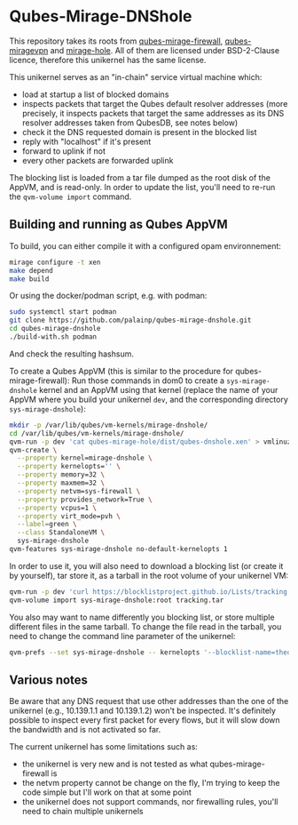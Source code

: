 Qubes-Mirage-DNShole
====================

This repository takes its roots from [qubes-mirage-firewall], [qubes-miragevpn] and [mirage-hole]. All of them are licensed under BSD-2-Clause licence, therefore this unikernel has the same license.

This unikernel serves as an "in-chain" service virtual machine which:
  - load at startup a list of blocked domains
  - inspects packets that target the Qubes default resolver addresses (more precisely, it inspects packets that target the same addresses as its DNS resolver addresses taken from QubesDB, see notes below)
  - check it the DNS requested domain is present in the blocked list
  - reply with "localhost" if it's present
  - forward to uplink if not
  - every other packets are forwarded uplink

The blocking list is loaded from a tar file dumped as the root disk of the AppVM, and is read-only. In order to update the list, you'll need to re-run the `qvm-volume import` command.

Building and running as Qubes AppVM
-----------------------------------
To build, you can either compile it with a configured opam environnement:
```bash
mirage configure -t xen
make depend
make build
```
Or using the docker/podman script, e.g. with podman:
```bash
sudo systemctl start podman
git clone https://github.com/palainp/qubes-mirage-dnshole.git
cd qubes-mirage-dnshole
./build-with.sh podman
```
And check the resulting hashsum.

To create a Qubes AppVM (this is similar to the procedure for qubes-mirage-firewall):
Run those commands in dom0 to create a `sys-mirage-dnshole` kernel and an AppVM using that kernel (replace the name of your AppVM where you build your unikernel `dev`, and the corresponding directory `sys-mirage-dnshole`):
```bash
mkdir -p /var/lib/qubes/vm-kernels/mirage-dnshole/
cd /var/lib/qubes/vm-kernels/mirage-dnshole/
qvm-run -p dev 'cat qubes-mirage-hole/dist/qubes-dnshole.xen' > vmlinuz
qvm-create \
  --property kernel=mirage-dnshole \
  --property kernelopts='' \
  --property memory=32 \
  --property maxmem=32 \
  --property netvm=sys-firewall \
  --property provides_network=True \
  --property vcpus=1 \
  --property virt_mode=pvh \
  --label=green \
  --class StandaloneVM \
  sys-mirage-dnshole
qvm-features sys-mirage-dnshole no-default-kernelopts 1
```

In order to use it, you will also need to download a blocking list (or create it by yourself), tar store it, as a tarball in the root volume of your unikernel VM:
```bash
qvm-run -p dev 'curl https://blocklistproject.github.io/Lists/tracking.txt -o tracking.txt && tar cvf tracking.tar tracking.txt && cat tracking.tar' > tracking.tar
qvm-volume import sys-mirage-dnshole:root tracking.tar
```
You also may want to name differently you blocking list, or store multiple different files in the same tarball. To change the file read in the tarball, you need to change the command line parameter of the unikernel:
```bash
qvm-prefs --set sys-mirage-dnshole -- kernelopts '--blocklist-name=theotherlistname.txt'
```

Various notes
-------------

Be aware that any DNS request that use other addresses than the one of the unikernel (e.g., 10.139.1.1 and 10.139.1.2) won't be inspected. It's definitely possible to inspect every first packet for every flows, but it will slow down the bandwidth and is not activated so far.

The current unikernel has some limitations such as:
  - the unikernel is very new and is not tested as what qubes-mirage-firewall is
  - the netvm property cannot be change on the fly, I'm trying to keep the code simple but I'll work on that at some point
  - the unikernel does not support commands, nor firewalling rules, you'll need to chain multiple unikernels

[qubes-mirage-firewall]: https://github.com/mirage/qubes-mirage-firewall
[qubes-miragevpn]: https://github.com/robur-coop/qubes-miragevpn
[mirage-hole]: https://github.com/jmid/mirage-hole

